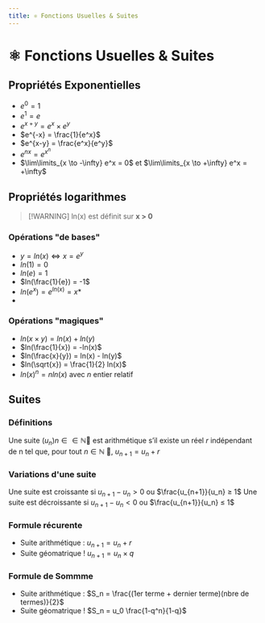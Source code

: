 ```yaml
---
title: ⚛️ Fonctions Usuelles & Suites
---
```

# ⚛️ Fonctions Usuelles & Suites

## Propriétés Exponentielles

- $e^0 = 1$
- $e^1 = e$
- $e^{x+y} = e^x × e^y$
- $e^{-x} = \frac{1}{e^x}$
- $e^{x-y} = \frac{e^x}{e^y}$
- $e^{nx} = e^{x^n}$
- $\lim\limits_{x \to -\infty} e^x = 0$ et $\lim\limits_{x \to +\infty} e^x = +\infty$

## Propriétés logarithmes

> [!WARNING] ln(x) est définit sur **x > 0**

### Opérations "de bases"

- $y = ln(x) \Longleftrightarrow x = e^y$
- $ln(1) = 0$
- $ln(e) = 1$
- $ln(\frac{1}{e}) = -1$
- $ln(e^x) = e^{ln(x)}  = x$*
- 
### Opérations "magiques"

- $ln(x×y) = ln(x) + ln(y)$
- $ln(\frac{1}{x}) = -ln(x)$
- $ln(\frac{x}{y}) = ln(x) - ln(y)$
- $ln(\sqrt{x}) = \frac{1}{2} ln(x)$
- $ln(x)^n = n ln(x)$ avec $n$ entier relatif

## Suites
### Définitions
Une suite $(u_n) n ∈ \in \mathbb{N}$ est arithmétique s’il existe un réel $r$ indépendant de n tel que, pour tout $n \in \mathbb{N}$ , $u_{n+1} = u_n + r$
### Variations d'une suite
Une suite est croissante si $u_{n+1} - u_n > 0$ ou $\frac{u_{n+1}}{u_n} ≥ 1$
Une suite est décroissante si $u_{n+1} - u_n < 0$ ou $\frac{u_{n+1}}{u_n} ≤ 1$
### Formule récurente
- Suite arithmétique : $u_{n+1} = u_n + r$
- Suite géomatrique ! $u_{n+1} = u_n × q$
### Formule de Sommme
- Suite arithmétique : $S_n = \frac{(1er terme + dernier terme)(nbre de termes)}{2}$
- Suite géomatrique ! $S_n = u_0 \frac{1-q^n}{1-q}$